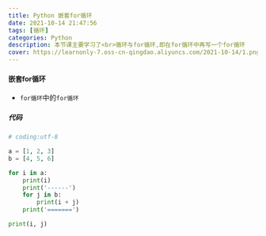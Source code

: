 ```yaml
---
title: Python 嵌套for循环
date: 2021-10-14 21:47:56
tags: [循环]
categories: Python
description: 本节课主要学习了<br>循环与for循环,即在for循环中再写一个for循环
cover: https://learnonly-7.oss-cn-qingdao.aliyuncs.com/2021-10-14/1.png
---
```


#### 嵌套for循环

- `for循环`中的`for循环`

##### 代码

```python
# coding:utf-8

a = [1, 2, 3]
b = [4, 5, 6]

for i in a:
    print(i)
    print('------')
    for j in b:
        print(i + j)
    print('=======')

print(i, j)
```
